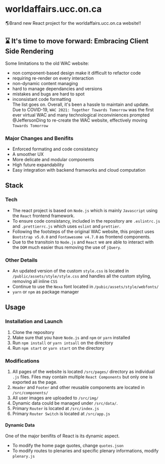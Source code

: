 # worldaffairs.ucc.on.ca
🌎Brand new React project for the worldaffairs.ucc.on.ca website!!
## ⌛ It's time to move forward: Embracing Client Side Rendering
Some limitations to the old WAC website:
* non component-based design make it difficult to refactor code
* requiring re-render on every interaction
* non-dynamic content managing
* hard to manage dependancies and versions
* mistakes and bugs are hard to spot
* inconsistant code formatting  
The list goes on. Overall, it's been a hassle to maintain and update.  
Due to COVID-19, `WAC 2021: Together Towards Tomorrow` was the first ever virtual WAC and many technological inconviniences prompted @JeffersonDing to re-create the WAC website, effectively moving `Towards Tomorrow`
### Major Changes and Benifits
- Enforced formating and code consistancy
- A smoother UX
- More delicate and modular components
- High future expandability
- Easy integration with backend framworks and cloud computation
## Stack
### Tech
- The react project is based on `Node.js` which is mainly `Javascript` using the `React` frontend framework.  
- To ensure code consistancy, included in the repository are `.eslintrc.js` and `.prettierrc.js` which uses `eslint` and `prettier`.    
- Following the footsteps of the original WAC website, this project uses `Bootstrap v5.0.0` and `Fontawesome v4.7.0` as frontend components.  
- Due to the transitoin to `Node.js` and `React` we are able to interact with the `DOM` much easier thus removing the use of `jQuery`. 
### Other Details
- An updated version of the custom `style.css` is located in `/public/assets/style/style.css` and handles all the custom styling, removing all inline `CSS`  
- Continue to use the `Nexa` font located in `/pubic/assets/style/webfonts/`  
- `yarn` or `npm` as package manager

## Usage
### Installation and Launch
1. Clone the repository
2. Make sure that you have `Node.js` and `npm` or `yarn` installed
3. Run `npm install` or `yarn intsall` on the directory
4. Run `npm start` or `yarn start` on the directory
### Modifications
1. All pages of the website is located `/src/pages/` directory as individual `.js` files. Files may contain multiple `React Components` but only one is exported as the page.  
2. `Header` and `Footer` and other reusable components are located in `/src/components/`
3. All user images are uploaded to `/src/img/`
4. Dynamic data could be managed under `/src/data/`. 
5. Primary `Router` is located at `/src/index.js`
6. Primary `Router Switch` is located at `/src/app.js`
#### Dynamic Data
One of the major benifits of React is its dynamic aspect.  
- To modify the home page quotes, change `quotes.json`
- To modify routes to plenaries and specific plenary informations, modify `plenary.js` 
